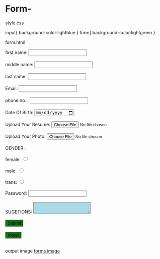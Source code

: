 # Form-

style.css

input{
    background-color:lightblue
}
form{
    background-color:lightgreen
}

form.html

<!-- saved from url=(0031)file:///D:/SAILI/html/form.html -->
<html><head><meta http-equiv="Content-Type" content="text/html; charset=windows-1252">
<link rel="stylesheet" href="./form_files/style.css">
<style>

</style>
<script src="./form_files/styl.js.download"></script>
<title>FORM</title></head>

<body><form>
first name: <input type="name" name="firstname" id="firstname"><br><br>
middle name: <input type="name" name="middlename" id="middlename"><br><br>
last name: <input type="name" name="lastname" id="lastname"><br><br>
Email: <input type="gmail" name="email" id="email"><br><br>
phone no. : <input type="tel" name="mobileno" id="mobileno"><br><br>
Date Of Birth: <input type="date" name="date" id="date"><br><br>
Upload Your Resume: <input type="file" name="photo" id="photo"><br><br>
Upload Your Photo: <input type="file" name="photo" id="photo"><br><br>
GENDER :<br><br>
female: <input type="radio" name="female" id="female"><br><br>
male: <input type="radio" name="male" id="male"><br><br>
trans: <input type="radio" name="tans" id="trans"><br><br>
Password: <input type="password" name="password" id="password"><br><br>
SUGETIONS:
<textarea name="suggetions" style="background-color:lightblue"></textarea><br><br>
<input type="submit" name="submit" value:"submit"="" style="background-color:green"><br><br>
<input type="reset" name="reset" value:"reset"="" style="background-color:green"><br><br>
</form></body></html>

output image
[forms image](https://user-images.githubusercontent.com/111215095/184526209-e79d7894-51d2-4518-bbc3-4262eb7c98d2.jpg)
